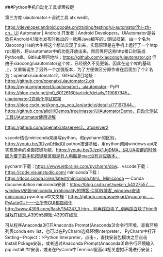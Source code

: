 
###Python手机自动化工具桌面按键

第三方库 uiautomator＋调试工具 atx wedit，


https://developer.android.google.cn/training/testing/ui-automator?hl=zh-cn，UI Automator  |  Android 开发者  |  Android Developers，UiAutomator是谷歌在Android4.1版本发布时推出的一款用Java编写的UI测试框架，由一个名为Xiaocong He的大牛将这个想法实现了出来，实现原理是在手机上运行了一个http rpc服务，将uiautomator中的功能开放出来，然后再将这些http接口封装成Python库。GitHub项目地址：https://github.com/xiaocong/uiautomator.git
但由于xiaocong/uiautomator这个库，已经很久不见更新。因此在这个库的基础上，又重新诞生了另外一个加强版本，为了方便做区分原作者在后面加了个2 名为：openatx/uiautomator2，GitHub项目地址：https://github.com/openatx/uiautomator2.git
https://pypi.org/project/uiautomator/，uiautomator · PyPI
https://blog.csdn.net/m0_60126160/article/details/119087945，uiautomator2自动化测试框架
https://blog.csdn.net/kong_gu_you_lan/article/details/77197944，https://github.com/alidili/Demos/tree/master/UiAutomatorDemo，自动化测试工具UiAutomator使用详解

https://github.com/openatx/atxserver2，atxserver2

vscode结合miniconda来编写python，和pycharm的区别，https://youtu.be/3Dyvi0HkdOI
python按键基础，用python调用windows api来实现简单的桌面按键功能，https://youtu.be/0Jzpk1JgDMA，讲LUA按键的时候因为要下载手机按键精灵但是有人电脑是mac没有对应版本，

pycharm下载：https://www.jetbrains.com/pycharm/dow...
vscode下载：https://code.visualstudio.com/
miniconda下载：https://docs.conda.io/en/latest/miniconda.html，Miniconda — Conda documentation
miniconda安装：https://blog.csdn.net/weixin_54227557...，windows安装miniconda_irrationality的博客-CSDN博客_windows安装miniconda
pyautogui中文文档：https://github.com/asweigart/pyautogu...，PyAutoGUI——让所有GUI都自动化
http://www.4399.com/flash/154247_3.htm，别再踩白块了_别再踩白块了html5游戏在线玩_4399h5游戏-4399在线玩

可从程序Anaconda3打开Anaconda Prompt(Anaconda3)命令行环境，查看环境列表conda env list，也可以在PyCharm选择环境Interpreter，
PyCharm中打开Setting--Project：>Python Interpreter，点击+，查找安装包模块之后点击Install Pckage安装，或者通过Anaconda Prompt(Anaconda3)命令行环境输入pip install ##安装，或者在PyCarm中Terminal里面cd相关虚拟环境进行安装；
